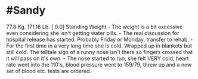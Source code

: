 # #Sandy
77.8 Kg. 171.16 Lb. [ 0.0] Standing Weight
	- The weight is a bit excessive even considering she isn't getting water pills.
	- The real discussion for hospital release has started.  Probably Friday or Monday, transfer to rehab.
	- For the first time in a very long time she is cold.  Wrapped up in blankets but still cold.  The telltale sign of a runny nose isn't there so fingers crossed that it will pass on it's own.
	- The nose started to run, she felt VERY cold, heart rate went into the 110's, blood pressure went to 159/79, threw up and a new set of blood etc. tests are ordered.
